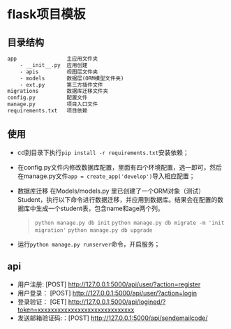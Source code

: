 # flask项目模板

## 目录结构

```txt
app                主应用文件夹
    - __init__.py  应用创建
    - apis         视图层文件夹
    - models       数据层(ORM模型文件夹)        
    - ext.py       第三方插件文件
migrations         数据库迁移文件夹
config.py          配置文件
manage.py          项目入口文件
requirements.txt   项目依赖
```

## 使用

* cd到目录下执行`pip install -r requirements.txt`安装依赖；

* 在config.py文件内修改数据库配置，里面有四个环境配置，选一即可，然后在manage.py文件`app = create_app('develop')`导入相应配置；

* 数据库迁移
  在Models/models.py 里已创建了一个ORM对象（测试）Student，执行以下命令进行数据迁移，并应用到数据库。结果会在配置的数据库中生成一个student表，包含name和age两个列。

  >`python manage.py db init`
  >`python manage.py db migrate -m 'init migration'`
  >`python manage.py db upgrade`

* 运行`python manage.py runserver`命令，开启服务；

## api
* 用户注册:  [POST] http://127.0.0.1:5000/api/user/?action=register
* 用户登录： [POST] http://127.0.0.1:5000/api/user/?action=login
* 登录验证：  [GET] http://127.0.0.1:5000/api/logined/?token=xxxxxxxxxxxxxxxxxxxxxxxxxxxxx
* 发送邮箱验证码:：[POST] http://127.0.0.1:5000/api/sendemailcode/